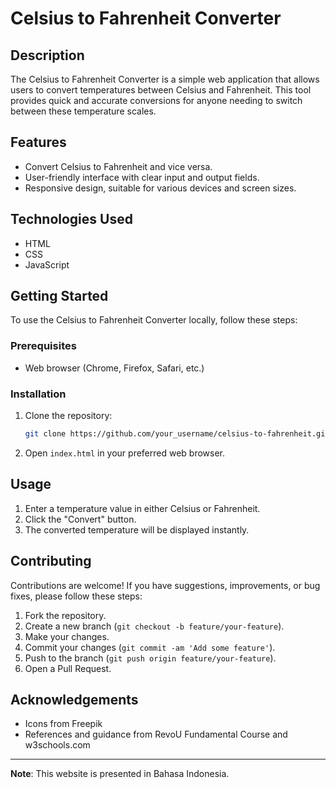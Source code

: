 # Celsius to Fahrenheit Converter

## Description

The Celsius to Fahrenheit Converter is a simple web application that allows users to convert temperatures between Celsius and Fahrenheit. This tool provides quick and accurate conversions for anyone needing to switch between these temperature scales.

## Features

- Convert Celsius to Fahrenheit and vice versa.
- User-friendly interface with clear input and output fields.
- Responsive design, suitable for various devices and screen sizes.

## Technologies Used

- HTML
- CSS
- JavaScript

## Getting Started

To use the Celsius to Fahrenheit Converter locally, follow these steps:

### Prerequisites

- Web browser (Chrome, Firefox, Safari, etc.)

### Installation

1. Clone the repository:
   ```sh
   git clone https://github.com/your_username/celsius-to-fahrenheit.git
   ```

2. Open `index.html` in your preferred web browser.

## Usage

1. Enter a temperature value in either Celsius or Fahrenheit.
2. Click the "Convert" button.
3. The converted temperature will be displayed instantly.

## Contributing

Contributions are welcome! If you have suggestions, improvements, or bug fixes, please follow these steps:

1. Fork the repository.
2. Create a new branch (`git checkout -b feature/your-feature`).
3. Make your changes.
4. Commit your changes (`git commit -am 'Add some feature'`).
5. Push to the branch (`git push origin feature/your-feature`).
6. Open a Pull Request.

## Acknowledgements

- Icons from Freepik
- References and guidance from RevoU Fundamental Course and w3schools.com

---

**Note**: This website is presented in Bahasa Indonesia.
